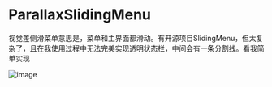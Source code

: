 # ParallaxSlidingMenu
视觉差侧滑菜单意思是，菜单和主界面都滑动。有开源项目SlidingMenu，但太复杂了，且在我使用过程中无法完美实现透明状态栏，中间会有一条分割线。看我简单实现

![image](https://github.com/gaoleiandroid1201/ParallaxSlidingMenu/raw/master/screenshots/1.gif)
